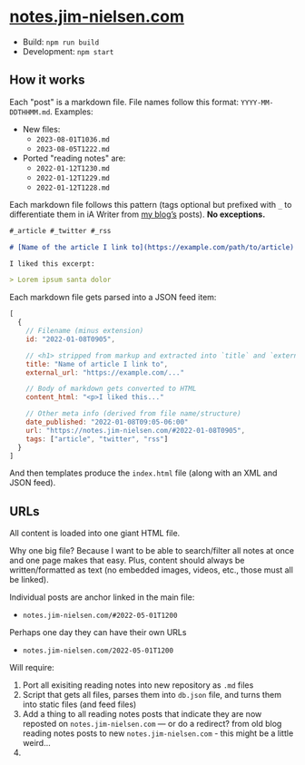 # [notes.jim-nielsen.com](https://notes.jim-nielsen.com)

- Build: `npm run build`
- Development: `npm start`

## How it works

Each "post" is a markdown file. File names follow this format: `YYYY-MM-DDTHHMM.md`. Examples:

- New files:
  - `2023-08-01T1036.md`
  - `2023-08-05T1222.md`
- Ported "reading notes" are:
  - `2022-01-12T1230.md`
  - `2022-01-12T1229.md`
  - `2022-01-12T1228.md`

Each markdown file follows this pattern (tags optional but prefixed with `_` to differentiate them in iA Writer from [my blog’s](https://blog.jim-nielsen.com) posts). **No exceptions.**

```md
#_article #_twitter #_rss

# [Name of the article I link to](https://example.com/path/to/article)

I liked this excerpt:

> Lorem ipsum santa dolor
```

Each markdown file gets parsed into a JSON feed item:

```js
[
  {
    // Filename (minus extension)
    id: "2022-01-08T0905",

    // <h1> stripped from markup and extracted into `title` and `external_url`
    title: "Name of article I link to",
    external_url: "https://example.com/..."

    // Body of markdown gets converted to HTML
    content_html: "<p>I liked this..."

    // Other meta info (derived from file name/structure)
    date_published: "2022-01-08T09:05-06:00"
    url: "https://notes.jim-nielsen.com/#2022-01-08T0905",
    tags: ["article", "twitter", "rss"]
  }
]
```

And then templates produce the `index.html` file (along with an XML and JSON feed).

## URLs

All content is loaded into one giant HTML file.

Why one big file? Because I want to be able to search/filter all notes at once and one page makes that easy. Plus, content should always be written/formatted as text (no embedded images, videos, etc., those must all be linked).

Individual posts are anchor linked in the main file:

- `notes.jim-nielsen.com/#2022-05-01T1200`

Perhaps one day they can have their own URLs

- `notes.jim-nielsen.com/2022-05-01T1200`

Will require:

1. Port all exisiting reading notes into new repository as `.md` files
2. Script that gets all files, parses them into `db.json` file, and turns them into static files (and feed files)
3. Add a thing to all reading notes posts that indicate they are now reposted on `notes.jim-nielsen.com` — or do a redirect? from old blog reading notes posts to new `notes.jim-nielsen.com` - this might be a little weird...
4.
